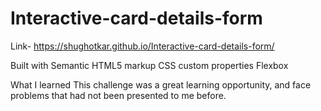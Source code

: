 # Interactive-card-details-form
Link-
https://shughotkar.github.io/Interactive-card-details-form/

Built with
Semantic HTML5 markup
CSS custom properties
Flexbox

What I learned
This challenge was a great learning opportunity, and face problems that had not been presented to me before.
